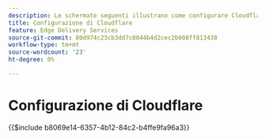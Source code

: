 ```yaml
---
description: Le schermate seguenti illustrano come configurare Cloudflare per distribuire i contenuti.  Le impostazioni essenziali sono contrassegnate con un cerchio rosso.
title: Configurazione di Cloudflare
feature: Edge Delivery Services
source-git-commit: 80d974c23cb3dd7c0844b4d2cec2b608ff813438
workflow-type: tm+mt
source-wordcount: '23'
ht-degree: 0%

---
```


# Configurazione di Cloudflare

{{$include b8069e14-6357-4b12-84c2-b4ffe9fa96a3}}